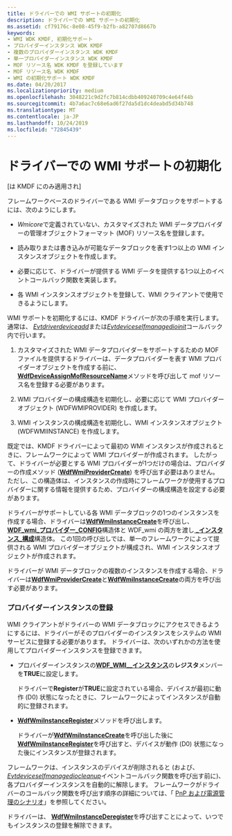 ```yaml
---
title: ドライバーでの WMI サポートの初期化
description: ドライバーでの WMI サポートの初期化
ms.assetid: cf79176c-8e08-45f9-b2fb-a82707d8667b
keywords:
- WMI WDK KMDF, 初期化サポート
- プロバイダーインスタンス WDK KMDF
- 複数のプロバイダーインスタンス WDK KMDF
- 単一プロバイダーインスタンス WDK KMDF
- MOF リソース名 WDK KMDF を登録しています
- MOF リソース名 WDK KMDF
- WMI の初期化サポート WDK KMDF
ms.date: 04/20/2017
ms.localizationpriority: medium
ms.openlocfilehash: 3048221c9d2fc7b814cdbb409240709c4e64f44b
ms.sourcegitcommit: 4b7a6ac7c68e6ad6f27da5d1dc4deabd5d34b748
ms.translationtype: MT
ms.contentlocale: ja-JP
ms.lasthandoff: 10/24/2019
ms.locfileid: "72845439"
---
```

# <a name="initializing-wmi-support-in-your-driver"></a>ドライバーでの WMI サポートの初期化


\[は KMDF にのみ適用され\]

フレームワークベースのドライバーである WMI データブロックをサポートするには、次のようにします。

-   *Wmicore*で定義されていない、カスタマイズされた WMI データプロバイダーの管理オブジェクトフォーマット (MOF) リソース名を登録します。

-   読み取りまたは書き込みが可能なデータブロックを表す1つ以上の WMI インスタンスオブジェクトを作成します。

-   必要に応じて、ドライバーが提供する WMI データを提供する1つ以上のイベントコールバック関数を実装します。

-   各 WMI インスタンスオブジェクトを登録して、WMI クライアントで使用できるようにします。

WMI サポートを初期化するには、KMDF ドライバーが次の手順を実行します。通常は、 [*Evtdriverdeviceadd*](https://docs.microsoft.com/windows-hardware/drivers/ddi/wdfdriver/nc-wdfdriver-evt_wdf_driver_device_add)または[*Evtdeviceselfmanagedioinit*](https://docs.microsoft.com/windows-hardware/drivers/ddi/wdfdevice/nc-wdfdevice-evt_wdf_device_self_managed_io_init)コールバック内で行います。

1.  カスタマイズされた WMI データプロバイダーをサポートするための MOF ファイルを提供するドライバーは、データプロバイダーを表す WMI プロバイダーオブジェクトを作成する前に、 [**WdfDeviceAssignMofResourceName**](https://docs.microsoft.com/windows-hardware/drivers/ddi/wdfdevice/nf-wdfdevice-wdfdeviceassignmofresourcename)メソッドを呼び出して mof リソース名を登録する必要があります。

2.  WMI プロバイダーの構成構造を初期化し、必要に応じて WMI プロバイダーオブジェクト (WDFWMIPROVIDER) を作成します。
3.  WMI インスタンスの構成構造を初期化し、WMI インスタンスオブジェクト (WDFWMIINSTANCE) を作成します。

既定では、KMDF ドライバーによって最初の WMI インスタンスが作成されるときに、フレームワークによって WMI プロバイダーが作成されます。 したがって、ドライバーが必要とする WMI プロバイダーが1つだけの場合は、プロバイダーの作成メソッド ([**WdfWmiProviderCreate**](https://docs.microsoft.com/windows-hardware/drivers/ddi/wdfwmi/nf-wdfwmi-wdfwmiprovidercreate)) を呼び出す必要はありません。 ただし、この構造体は、インスタンスの作成時にフレームワークが使用するプロバイダーに関する情報を提供するため、プロバイダーの構成構造を設定する必要があります。

ドライバーがサポートしている各 WMI データブロックの1つのインスタンスを作成する場合、ドライバーは[**WdfWmiInstanceCreate**](https://docs.microsoft.com/windows-hardware/drivers/ddi/wdfwmi/nf-wdfwmi-wdfwmiinstancecreate)を呼び出し、 [**WDF\_wmi\_プロバイダー\_CONFIG**](https://docs.microsoft.com/windows-hardware/drivers/ddi/wdfwmi/ns-wdfwmi-_wdf_wmi_provider_config)構造体と WDF\_wmi の両方を渡し[ **\_インスタンス\_構成**](https://docs.microsoft.com/windows-hardware/drivers/ddi/wdfwmi/ns-wdfwmi-_wdf_wmi_instance_config)構造体。 この1回の呼び出しでは、単一のフレームワークによって提供される WMI プロバイダーオブジェクトが構成され、WMI インスタンスオブジェクトが作成されます。

ドライバーが WMI データブロックの複数のインスタンスを作成する場合、ドライバーは[**WdfWmiProviderCreate**](https://docs.microsoft.com/windows-hardware/drivers/ddi/wdfwmi/nf-wdfwmi-wdfwmiprovidercreate)と[**WdfWmiInstanceCreate**](https://docs.microsoft.com/windows-hardware/drivers/ddi/wdfwmi/nf-wdfwmi-wdfwmiinstancecreate)の両方を呼び出す必要があります。

### <a href="" id="registering-provider-instances"></a>プロバイダーインスタンスの登録

WMI クライアントがドライバーの WMI データブロックにアクセスできるようにするには、ドライバーがそのプロバイダーのインスタンスをシステムの WMI サービスに登録する必要があります。 ドライバーは、次のいずれかの方法を使用してプロバイダーインスタンスを登録できます。

-   プロバイダーインスタンスの[**WDF\_WMI\_\_インスタンス**](https://docs.microsoft.com/windows-hardware/drivers/ddi/wdfwmi/ns-wdfwmi-_wdf_wmi_instance_config)の**レジスタ**メンバーを**TRUE**に設定します。

    ドライバーで**Register**が**TRUE**に設定されている場合、デバイスが最初に動作 (D0) 状態になったときに、フレームワークによってインスタンスが自動的に登録されます。

-   [**WdfWmiInstanceRegister**](https://docs.microsoft.com/windows-hardware/drivers/ddi/wdfwmi/nf-wdfwmi-wdfwmiinstanceregister)メソッドを呼び出します。

    ドライバーが[**WdfWmiInstanceCreate**](https://docs.microsoft.com/windows-hardware/drivers/ddi/wdfwmi/nf-wdfwmi-wdfwmiinstancecreate)を呼び出した後に[**WdfWmiInstanceRegister**](https://docs.microsoft.com/windows-hardware/drivers/ddi/wdfwmi/nf-wdfwmi-wdfwmiinstanceregister)を呼び出すと、デバイスが動作 (D0) 状態になった後にインスタンスが登録されます。

フレームワークは、インスタンスのデバイスが削除されると (および、 [*Evtdeviceselfmanagediocleanup*](https://docs.microsoft.com/windows-hardware/drivers/ddi/wdfdevice/nc-wdfdevice-evt_wdf_device_self_managed_io_cleanup)イベントコールバック関数を呼び出す前に)、各プロバイダーインスタンスを自動的に解除します。 フレームワークがドライバーのコールバック関数を呼び出す順序の詳細については、「 [PnP および電源管理のシナリオ](pnp-and-power-management-scenarios.md)」を参照してください。

ドライバーは、 [**WdfWmiInstanceDeregister**](https://docs.microsoft.com/windows-hardware/drivers/ddi/wdfwmi/nf-wdfwmi-wdfwmiinstancederegister)を呼び出すことによって、いつでもインスタンスの登録を解除できます。

 

 





